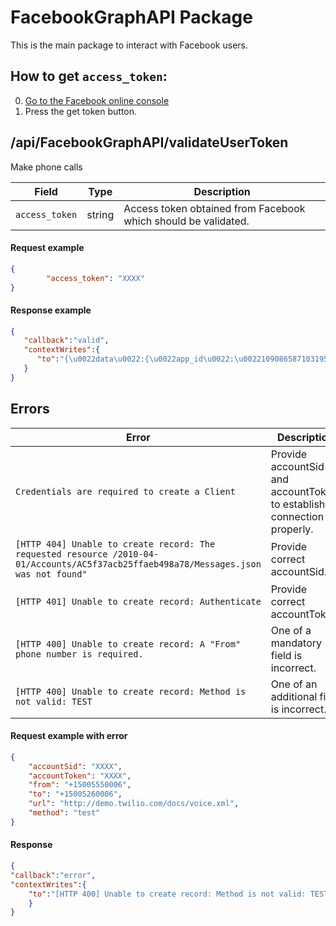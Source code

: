 # FacebookGraphAPI Package
This is the main package to interact with Facebook users.

## How to get `access_token`:
 0. [Go to the Facebook online console](https://developers.facebook.com/tools/explorer/145634995501895/?method=POST&path=1417308701%2Ffeed&version=v2.7&message=Just%20testing%20FB%20API%20package)
 1. Press the get token button.
 
## /api/FacebookGraphAPI/validateUserToken
Make phone calls

| Field            | Type     | Description  |
| -------------    |-------------     | -----|
| `access_token`         |string  | Access token obtained from Facebook which should be validated. |

#### Request example
```json
{
		"access_token": "XXXX"
}
```
#### Response example
```json
{  
   "callback":"valid",
   "contextWrites":{  
      "to":"{\u0022data\u0022:{\u0022app_id\u0022:\u00221090865871031959\u0022,\u0022application\u0022:\u0022test\u0022,\u0022expires_at\u0022:1479475501,\u0022is_valid\u0022:true,\u0022issued_at\u0022:1474291501,\u0022scopes\u0022:[\u0022user_birthday\u0022,\u0022user_religion_politics\u0022,\u0022user_relationships\u0022,\u0022user_relationship_details\u0022,\u0022user_hometown\u0022,\u0022user_location\u0022,\u0022user_likes\u0022,\u0022user_education_history\u0022,\u0022user_work_history\u0022,\u0022user_website\u0022,\u0022user_photos\u0022,\u0022user_videos\u0022,\u0022user_friends\u0022,\u0022user_about_me\u0022,\u0022user_status\u0022,\u0022user_games_activity\u0022,\u0022user_tagged_places\u0022,\u0022user_posts\u0022,\u0022email\u0022,\u0022read_insights\u0022,\u0022publish_actions\u0022,\u0022read_audience_network_insights\u0022,\u0022read_custom_friendlists\u0022,\u0022user_actions.music\u0022,\u0022user_actions.video\u0022,\u0022user_actions.news\u0022,\u0022user_actions.fitness\u0022,\u0022user_actions.books\u0022,\u0022public_profile\u0022],\u0022user_id\u0022:\u0022640657879442008\u0022}}"
   }
}
```

## Errors
| Error            | Description     |
| -------------    |-------------     |
| `Credentials are required to create a Client`     | Provide accountSid and accountToken to establish connection properly. |
| `[HTTP 404] Unable to create record: The requested resource /2010-04-01/Accounts/AC5f37acb25ffaeb498a78/Messages.json was not found"`     | Provide correct accountSid. |
| `[HTTP 401] Unable to create record: Authenticate`     | Provide correct accountToken. |
| `[HTTP 400] Unable to create record: A "From" phone number is required.`     | One of  a mandatory field is incorrect. |
| `[HTTP 400] Unable to create record: Method is not valid: TEST`     | One of an additional field is incorrect. |

#### Request example with error
```json
{
	"accountSid": "XXXX",
	"accountToken": "XXXX",
	"from": "+15005550006",
	"to": "+15005260006",
	"url": "http://demo.twilio.com/docs/voice.xml",
	"method": "test"
}
```
#### Response
```json
{
"callback":"error",
"contextWrites":{
    "to":"[HTTP 400] Unable to create record: Method is not valid: TEST"
    }
}
```
